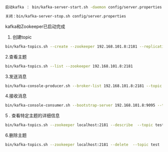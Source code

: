 ```bash
启动kafka ： bin/kafka-server-start.sh -daemon config/server.properties

关闭：bin/kafka-server-stop.sh config/server.properties
```

kafka和Zookeeper已启动完成

1. 创建topic

```bash
bin/kafka-topics.sh --create --zookeeper 192.168.101.8:2181 --replication-factor 3 --partitions 3 --topic test
```

2.查看主题

```bash
bin/kafka-topics.sh --list --zookeeper 192.168.101.8:2181
```

3.发送消息

```bash
bin/kafka-console-producer.sh --broker-list 192.168.101.8:2181 --topic test
```

4.接收消息

```bash
bin/kafka-console-consumer.sh --bootstrap-server 192.168.101.8:9095 --topic test --from-beginning
```

5 . 查看特定主题的详细信息 

```bash
bin/kafka-topics.sh --zookeeper localhost:2181 --describe  --topic test
```

6.删除主题

```bash
bin/kafka-topics.sh --zookeeper localhost:2181 --delete  --topic test
```


